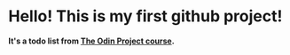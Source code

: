 <h1>Hello! This is my first github project!</h1>

<b>It's a todo list from <a href="https://www.theodinproject.com/dashboard" target="_blank">The Odin Project course</a>.</b>
